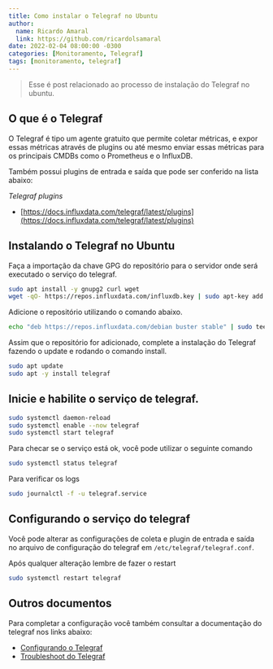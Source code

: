 ```yaml
---
title: Como instalar o Telegraf no Ubuntu
author:
  name: Ricardo Amaral
  link: https://github.com/ricardolsamaral
date: 2022-02-04 08:00:00 -0300
categories: [Monitoramento, Telegraf]
tags: [monitoramento, telegraf]
---
```


> Esse é post relacionado ao processo de instalação do Telegraf no ubuntu.

## O que é o Telegraf

O Telegraf é tipo um agente gratuito que permite coletar métricas, e expor essas métricas através de plugins ou até mesmo enviar essas métricas para os principais CMDBs como o Prometheus e o InfluxDB.

Também possui plugins de entrada e saída que pode ser conferido na lista abaixo:

*Telegraf plugins*
* [https://docs.influxdata.com/telegraf/latest/plugins](https://docs.influxdata.com/telegraf/latest/plugins) 


## Instalando o Telegraf no Ubuntu

Faça a importação da chave GPG do repositório para o servidor onde será executado o serviço do telegraf.

```bash
sudo apt install -y gnupg2 curl wget
wget -qO- https://repos.influxdata.com/influxdb.key | sudo apt-key add -
```

Adicione o repositório utilizando o comando abaixo.

```bash
echo "deb https://repos.influxdata.com/debian buster stable" | sudo tee /etc/apt/sources.list.d/influxdb.list
```

Assim que o repositório for adicionado, complete a instalação do Telegraf fazendo o update e rodando o comando install.

```bash
sudo apt update
sudo apt -y install telegraf
```

## Inicie e habilite o serviço de telegraf.
```bash
sudo systemctl daemon-reload
sudo systemctl enable --now telegraf
sudo systemctl start telegraf 
```

Para checar se o serviço está ok, você pode utilizar o seguinte comando
```bash
sudo systemctl status telegraf 
```

Para verificar os logs

```bash
sudo journalctl -f -u telegraf.service
```

## Configurando o serviço do telegraf

Você pode alterar as configurações de coleta e plugin de entrada e saída no arquivo de configuração do telegraf em `/etc/telegraf/telegraf.conf`.

Após qualquer alteração lembre de fazer o restart

```bash
sudo systemctl restart telegraf 
```

## Outros documentos

Para completar a configuração você também consultar a documentação do telegraf nos links abaixo: 

* [Configurando o Telegraf](https://docs.influxdata.com/telegraf/latest/administration/configuration) 
* [Troubleshoot do Telegraf](https://docs.influxdata.com/telegraf/latest/administration/troubleshooting) 